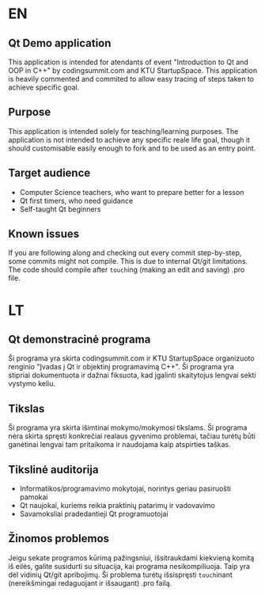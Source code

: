 # EN

## Qt Demo application

This application is intended for atendants of event "Introduction to Qt and OOP in C++" by codingsummit.com and KTU StartupSpace.
This application is heavily commented and commited to allow easy tracing of steps taken to achieve specific goal.

## Purpose

This application is intended solely for teaching/learning purposes. The application is not intended to achieve any specific reale life
goal, though it should customisable easily enough to fork and to be used as an entry point.

## Target audience

  * Computer Science teachers, who want to prepare better for a lesson
  * Qt first timers, who need guidance
  * Self-taught Qt beginners

## Known issues

If you are following along and checking out every commit step-by-step, some commits might not compile. This is due to internal Qt/git
limitations. The code should compile after `touch`ing (making an edit and saving) .pro file.

# LT

## Qt demonstracinė programa

Ši programa yra skirta codingsummit.com ir KTU StartupSpace organizuoto renginio "Įvadas į Qt ir objektinį programavimą C++".
Ši programa yra stipriai dokumentuota ir dažnai fiksuota, kad įgalinti skaitytojus lengvai sekti vystymo keliu.

## Tikslas

Ši programa yra skirta išimtinai mokymo/mokymosi tikslams. Ši programa nėra skirta spręsti konkrečiai realaus gyvenimo problemai,
tačiau turėtų būti ganėtinai lengvai tam pritaikoma ir naudojama kaip atspirties taškas.

## Tikslinė auditorija

  * Informatikos/programavimo mokytojai, norintys geriau pasiruošti pamokai
  * Qt naujokai, kuriems reikia praktinių patarimų ir vadovavimo
  * Savamoksliai pradedantieji Qt programuotojai

## Žinomos problemos

Jeigu sekate programos kūrimą pažingsniui, išsitraukdami kiekvieną komitą iš eilės, galite susidurti su situacija, kai programa
nesikompiliuoja. Taip yra dėl vidinių Qt/git apribojimų. Ši problema turėtų išsispręsti `touch`inant (nereikšmingai redaguojant ir
išsaugant) .pro failą.
